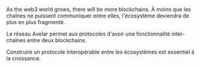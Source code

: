 As the web3 world grows, there will be more blockchains. À moins que les chaînes ne puissent communiquer entre elles, l'écosystème deviendra de plus en plus fragmenté.

Le réseau Axelar permet aux protocoles d'avoir une fonctionnalité inter-chaînes entre deux blockchains.

Construire un protocole interopérable entre les écosystèmes est essentiel à la croissance.
